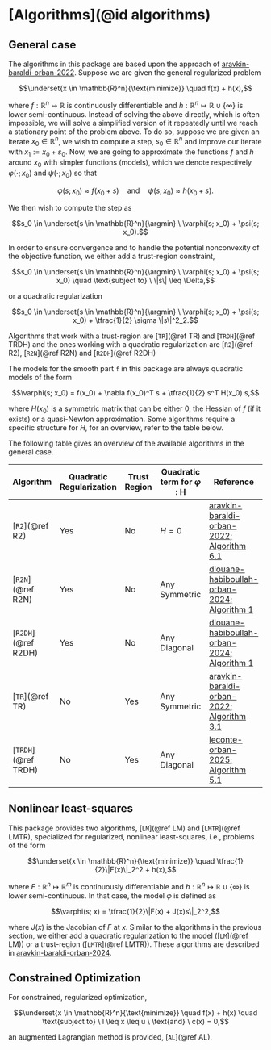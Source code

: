 # [Algorithms](@id algorithms)

## General case
The algorithms in this package are based upon the approach of [aravkin-baraldi-orban-2022](@cite).
Suppose we are given the general regularized problem
```math
\underset{x \in \mathbb{R}^n}{\text{minimize}} \quad f(x) + h(x),
```
where $f : \mathbb{R}^n \mapsto \mathbb{R}$ is continuously differentiable and $h : \mathbb{R}^n \mapsto \mathbb{R} \cup \{\infty\}$ is lower semi-continuous.
Instead of solving the above directly, which is often impossible, we will solve a simplified version of it repeatedly until we reach a stationary point of the problem above.
To do so, suppose we are given an iterate $x_0 \in \mathbb{R}^n$, we wish to compute a step, $s_0 \in \mathbb{R}^n$ and improve our iterate with $x_1 := x_0 + s_0$.
Now, we are going to approximate the functions $f$ and $h$ around $x_0$ with simpler functions (models), which we denote respectively $\varphi(\cdot; x_0)$ and $\psi(\cdot; x_0)$ so that
```math
\varphi(s; x_0) \approx f(x_0 + s) \quad \text{and} \quad \psi(s; x_0) \approx h(x_0 + s). 
```
We then wish to compute the step as
```math
s_0 \in \underset{s \in \mathbb{R}^n}{\argmin} \  \varphi(s; x_0) + \psi(s; x_0).
```
In order to ensure convergence and to handle the potential nonconvexity of the objective function, we either add a trust-region constraint,
```math
s_0 \in \underset{s \in \mathbb{R}^n}{\argmin} \  \varphi(s; x_0) + \psi(s; x_0) \quad \text{subject to} \ \|s\| \leq \Delta,
```
or a quadratic regularization
```math
s_0 \in \underset{s \in \mathbb{R}^n}{\argmin} \  \varphi(s; x_0) + \psi(s; x_0) + \tfrac{1}{2} \sigma \|s\|^2_2.
```
Algorithms that work with a trust-region are [`TR`](@ref TR) and [`TRDH`](@ref TRDH) and the ones working with a quadratic regularization are [`R2`](@ref R2), [`R2N`](@ref R2N) and [`R2DH`](@ref R2DH)

The models for the smooth part `f` in this package are always quadratic models of the form
```math
\varphi(s; x_0) = f(x_0) + \nabla f(x_0)^T s + \tfrac{1}{2} s^T H(x_0) s,
```
where $H(x_0)$ is a symmetric matrix that can be either $0$, the Hessian of $f$ (if it exists) or a quasi-Newton approximation.
Some algorithms require a specific structure for $H$, for an overview, refer to the table below.

The following table gives an overview of the available algorithms in the general case.

Algorithm | Quadratic Regularization | Trust Region | Quadratic term for $\varphi$ : H | Reference
----------|--------------------------|--------------|---------------|----------
[`R2`](@ref R2) | Yes | No | $H = 0$  | [aravkin-baraldi-orban-2022; Algorithm 6.1](@cite)
[`R2N`](@ref R2N) | Yes | No | Any Symmetric| [diouane-habiboullah-orban-2024; Algorithm 1](@cite)
[`R2DH`](@ref R2DH) | Yes | No | Any Diagonal | [diouane-habiboullah-orban-2024; Algorithm 1](@cite)
[`TR`](@ref TR) | No | Yes | Any Symmetric | [aravkin-baraldi-orban-2022; Algorithm 3.1](@cite)
[`TRDH`](@ref TRDH) | No | Yes | Any Diagonal | [leconte-orban-2025; Algorithm 5.1](@cite)

## Nonlinear least-squares
This package provides two algorithms, [`LM`](@ref LM) and [`LMTR`](@ref LMTR), specialized for regularized, nonlinear least-squares, i.e., problems of the form
```math
\underset{x \in \mathbb{R}^n}{\text{minimize}} \quad \tfrac{1}{2}\|F(x)\|_2^2 + h(x),
```
where $F : \mathbb{R}^n \mapsto \mathbb{R}^m$ is continuously differentiable and $h : \mathbb{R}^n \mapsto \mathbb{R} \cup \{\infty\}$ is lower semi-continuous.
In that case, the model $\varphi$ is defined as 
```math
\varphi(s; x) = \tfrac{1}{2}\|F(x) + J(x)s\|_2^2,
```
where $J(x)$ is the Jacobian of $F$ at $x$.
Similar to the algorithms in the previous section, we either add a quadratic regularization to the model ([`LM`](@ref LM)) or a trust-region ([`LMTR`](@ref LMTR)).
These algorithms are described in [aravkin-baraldi-orban-2024](@cite).

## Constrained Optimization
For constrained, regularized optimization,
```math
\underset{x \in \mathbb{R}^n}{\text{minimize}} \quad f(x) + h(x) \quad \text{subject to} \ l \leq x \leq u \ \text{and} \ c(x) = 0,
```
an augmented Lagrangian method is provided, [`AL`](@ref AL).
